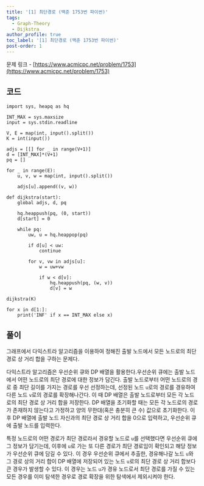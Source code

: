 ```yaml
---
title: '[1] 최단경로 (백준 1753번 파이썬)'
tags:
  - Graph-Theory
  - Dijkstra
author_profile: true
toc_label: '[1] 최단경로 (백준 1753번 파이썬)'
post-order: 1
---
```


문제 링크 - [https://www.acmicpc.net/problem/1753](https://www.acmicpc.net/problem/1753)

## 코드
```python::lineons
import sys, heapq as hq

INT_MAX = sys.maxsize
input = sys.stdin.readline

V, E = map(int, input().split())
K = int(input())

adjs = [[] for _ in range(V+1)]
d = [INT_MAX]*(V+1)
pq = []

for _ in range(E):
    u, v, w = map(int, input().split())

    adjs[u].append((v, w))

def dijkstra(start):
    global adjs, d, pq

    hq.heappush(pq, (0, start))
    d[start] = 0

    while pq:
        uw, u = hq.heappop(pq)

        if d[u] < uw:
            continue

        for v, vw in adjs[u]:
            w = uw+vw

            if w < d[v]:
                hq.heappush(pq, (w, v))
                d[v] = w

dijkstra(K)

for x in d[1:]:
    print('INF' if x == INT_MAX else x)
```

## 풀이
그래프에서 다익스트라 알고리즘을 이용하여 정해진 출발 노드에서 모든 노드로의 최단 경로 상 거리 합을 구하는 문제다.

다익스트라 알고리즘은 우선순위 큐와 DP 배열을 활용한다.우선순위 큐에는 출발 노드에서 어떤 노드로의 최단 경로에 대한 정보가 담긴다. 출발 노드로부터 어떤 노드로의 경로 중 최단 길이를 가지는 경로를 우선 선정하는데, 선정된 노드 `u`로의 경로를 경유하여 다른 노드 `v`로의 경로를 확장해나간다. 이 때 DP 배열은 출발 노드로부터 모든 각 노드로의 최단 경로 상 거리 합을 저장한다. DP 배열을 초기화할 때는 모든 각 노드로의 경로가 존재하지 않는다고 가정하고 양의 무한대(혹은 충분히 큰 수) 값으로 초기화한다. 이후 DP 배열에 출발 노드 자신과의 최단 경로 상 거리 합을 0으로 입력하고, 우선순위 큐에 출발 노드를 입력한다.

특정 노드로의 어떤 경로가 최단 경로라서 경유할 노드로 `u`를 선택했다면 우선순위 큐에 그 정보가 담기는데, 이후에 `u`로 가는 또 다른 경로가 최단 경로임이 확인되고 해당 정보가 우선순위 큐에 담길 수 있다. 이 경우 우선순위 큐에서 추출한, 경유해나갈 노드 `u`와 그 경로 상의 거리 합이 DP 배열에 저장되어 있는 노드 `u`로의 최단 경로 상 거리 합보다 큰 경우가 발생할 수 있다. 이 경우는 노드 `u`가 경유 노드로서 최단 경로를 가질 수 있는 모든 경우를 이미 탐색한 경우로 경로 확장을 위한 탐색에서 제외시켜야 한다.
